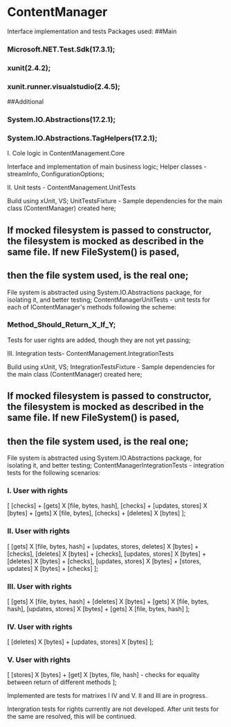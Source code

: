 # ContentManager

Interface implementation and tests
Packages used:
##Main
### Microsoft.NET.Test.Sdk(17.3.1);
### xunit(2.4.2);
### xunit.runner.visualstudio(2.4.5);
##Additional
### System.IO.Abstractions(17.2.1);
### System.IO.Abstractions.TagHelpers(17.2.1);

I. Cole logic in ContentManagement.Core

Interface and implementation of main business logic;
Helper classes - streamInfo, ConfigurationOptions;

II. Unit tests - ContentManagement.UnitTests

Build using xUnit, VS;
UnitTestsFixture - Sample dependencies for the main class (ContentManager) created here;
## If mocked filesystem is passed to constructor, the filesystem is mocked as described in the same file. If new FileSystem() is pased,
## then the file system used, is the real one;
File system is abstracted using System.IO.Abstractions package, for isolating it, and better testing;
ContentManagerUnitTests - unit tests for each of IContentManager's methods following the scheme:
### Method_Should_Return_X_If_Y;
Tests for user rights are added, though they are not yet passing;

III. Integration tests- ContentManagement.IntegrationTests

Build using xUnit, VS;
IntegrationTestsFixture - Sample dependencies for the main class (ContentManager) created here;
## If mocked filesystem is passed to constructor, the filesystem is mocked as described in the same file. If new FileSystem() is pased,
## then the file system used, is the real one;
File system is abstracted using System.IO.Abstractions package, for isolating it, and better testing;
ContentManagerIntegrationTests - integration tests for the following scenarios:
### I. User with rights 
[
	[checks] + [gets] X [file, bytes, hash],
	[checks] + [updates, stores] X [bytes] + [gets] X [file, bytes],
	[checks] + [deletes] X [bytes]
];
### II. User with rights
[
	[gets] X [file, bytes, hash] + [updates, stores, deletes] X [bytes] + [checks],
	[deletes] X [bytes] + [checks],
	[updates, stores] X [bytes] + [deletes] X [bytes] + [checks],
	[updates, stores] X [bytes] + [stores, updates] X [bytes] + [checks]
];
### III. User with rights
[
	[gets] X [file, bytes, hash] + [deletes] X [bytes] + [gets] X [file, bytes, hash],
	[updates, stores] X [bytes] + [gets] X [file, bytes, hash]
];
### IV. User with rights
[
	[deletes] X [bytes] + [updates, stores] X [bytes]
];
### V. User with rights
[
	[stores] X [bytes] + [get] X [bytes, file, hash] - checks for equality between return of different methods
];

Implemented are tests for matrixes I IV and V. II and III are in progress.

Intergration tests for rights currently are not developed. After unit tests for the same are resolved, this will be continued.